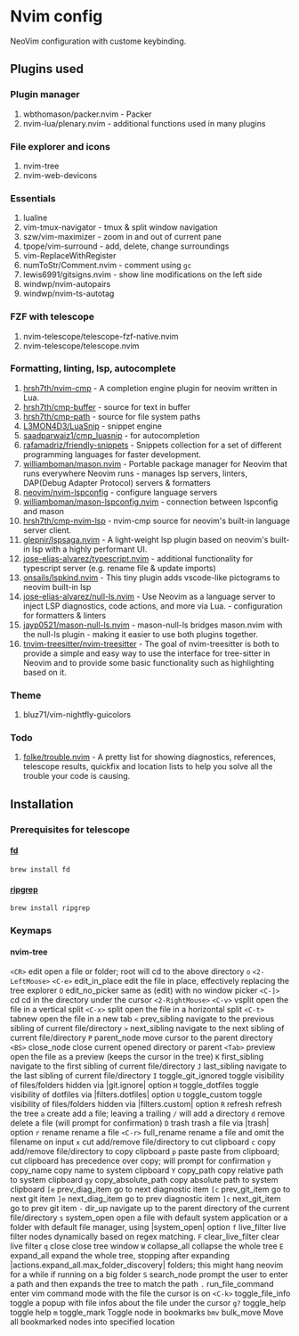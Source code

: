 # Nvim config

NeoVim configuration with custome keybinding.

## Plugins used

### Plugin manager

1. wbthomason/packer.nvim - Packer
2. nvim-lua/plenary.nvim - additional functions used in many plugins

### File explorer and icons

1. nvim-tree
2. nvim-web-devicons

### Essentials

1. lualine
2. vim-tmux-navigator - tmux & split window navigation
3. szw/vim-maximizer - zoom in and out of current pane
4. tpope/vim-surround - add, delete, change surroundings
5. vim-ReplaceWithRegister
6. numToStr/Comment.nvim - comment using `gc`
7. lewis6991/gitsigns.nvim - show line modifications on the left side
8. windwp/nvim-autopairs
9. windwp/nvim-ts-autotag

### FZF with telescope

1. nvim-telescope/telescope-fzf-native.nvim
2. nvim-telescope/telescope.nvim

### Formatting, linting, lsp, autocomplete

1. [hrsh7th/nvim-cmp](https://github.com/hrsh7th/nvim-cmp) - A completion engine plugin for neovim written in Lua.
2. [hrsh7th/cmp-buffer](https://github.com/hrsh7th/cmp-buffer) - source for text in buffer
3. [hrsh7th/cmp-path](https://github.com/hrsh7th/cmp-path) - source for file system paths
4. [L3MON4D3/LuaSnip](https://github.com/L3MON4D3/LuaSnip) - snippet engine
5. [saadparwaiz1/cmp_luasnip](https://github.com/saadparwaiz1/cmp_luasnip) - for autocompletion
6. [rafamadriz/friendly-snippets](https://github.com/rafamadriz/friendly-snippets) - Snippets collection for a set of different programming languages for faster development.
7. [williamboman/mason.nvim](https://github.com/williamboman/mason.nvim) - Portable package manager for Neovim that runs everywhere Neovim runs - manages lsp servers, linters, DAP(Debug Adapter Protocol) servers & formatters
8. [neovim/nvim-lspconfig](https://github.com/neovim/nvim-lspconfig) - configure language servers
9. [williamboman/mason-lspconfig.nvim](https://github.com/williamboman/mason-lspconfig.nvim) - connection between lspconfig and mason
10. [hrsh7th/cmp-nvim-lsp](https://github.com/hrsh7th/cmp-nvim-lsp) - nvim-cmp source for neovim's built-in language server client.
11. [glepnir/lspsaga.nvim](https://github.com/glepnir/lspsaga.nvim) - A light-weight lsp plugin based on neovim's built-in lsp with a highly performant UI.
12. [jose-elias-alvarez/typescript.nvim](https://github.com/jose-elias-alvarez/typescript.nvim) - additional functionality for typescript server (e.g. rename file & update imports)
13. [onsails/lspkind.nvim](https://github.com/onsails/lspkind.nvim) - This tiny plugin adds vscode-like pictograms to neovim built-in lsp
14. [jose-elias-alvarez/null-ls.nvim](https://github.com/jose-elias-alvarez/null-ls.nvim) - Use Neovim as a language server to inject LSP diagnostics, code actions, and more via Lua. - configuration for formatters & linters
15. [jayp0521/mason-null-ls.nvim](https://github.com/jay-babu/mason-null-ls.nvim) - mason-null-ls bridges mason.nvim with the null-ls plugin - making it easier to use both plugins together.
16. [tnvim-treesitter/nvim-treesitter](https://github.com/nvim-treesitter/nvim-treesitter) - The goal of nvim-treesitter is both to provide a simple and easy way to use the interface for tree-sitter in Neovim and to provide some basic functionality such as highlighting based on it.

### Theme

1. bluz71/vim-nightfly-guicolors

### Todo

1. [folke/trouble.nvim](https://github.com/folke/trouble.nvim) - A pretty list for showing diagnostics, references, telescope results, quickfix and location lists to help you solve all the trouble your code is causing.

## Installation

### Prerequisites for telescope

#### [fd](https://github.com/sharkdp/fd)

`brew install fd`

#### [ripgrep](https://github.com/BurntSushi/ripgrep)

`brew install ripgrep`

### Keymaps

#### nvim-tree

`<CR>` edit open a file or folder; root will cd to the above directory
`o`
`<2-LeftMouse>`
`<C-e>` edit_in_place edit the file in place, effectively replacing the tree explorer
`O` edit_no_picker same as (edit) with no window picker
`<C-]>` cd cd in the directory under the cursor
`<2-RightMouse>`
`<C-v>` vsplit open the file in a vertical split
`<C-x>` split open the file in a horizontal split
`<C-t>` tabnew open the file in a new tab
`<` prev_sibling navigate to the previous sibling of current file/directory
`>` next_sibling navigate to the next sibling of current file/directory
`P` parent_node move cursor to the parent directory
`<BS>` close_node close current opened directory or parent
`<Tab>` preview open the file as a preview (keeps the cursor in the tree)
`K` first_sibling navigate to the first sibling of current file/directory
`J` last_sibling navigate to the last sibling of current file/directory
`I` toggle_git_ignored toggle visibility of files/folders hidden via |git.ignore| option
`H` toggle_dotfiles toggle visibility of dotfiles via |filters.dotfiles| option
`U` toggle_custom toggle visibility of files/folders hidden via |filters.custom| option
`R` refresh refresh the tree
`a` create add a file; leaving a trailing `/` will add a directory
`d` remove delete a file (will prompt for confirmation)
`D` trash trash a file via |trash| option
`r` rename rename a file
`<C-r>` full_rename rename a file and omit the filename on input
`x` cut add/remove file/directory to cut clipboard
`c` copy add/remove file/directory to copy clipboard
`p` paste paste from clipboard; cut clipboard has precedence over copy; will prompt for confirmation
`y` copy_name copy name to system clipboard
`Y` copy_path copy relative path to system clipboard
`gy` copy_absolute_path copy absolute path to system clipboard
`[e` prev_diag_item go to next diagnostic item
`[c` prev_git_item go to next git item
`]e` next_diag_item go to prev diagnostic item
`]c` next_git_item go to prev git item
`-` dir_up navigate up to the parent directory of the current file/directory
`s` system_open open a file with default system application or a folder with default file manager, using |system_open| option
`f` live_filter live filter nodes dynamically based on regex matching.
`F` clear_live_filter clear live filter
`q` close close tree window
`W` collapse_all collapse the whole tree
`E` expand_all expand the whole tree, stopping after expanding |actions.expand_all.max_folder_discovery| folders; this might hang neovim for a while if running on a big folder
`S` search_node prompt the user to enter a path and then expands the tree to match the path
`.` run_file_command enter vim command mode with the file the cursor is on
`<C-k>` toggle_file_info toggle a popup with file infos about the file under the cursor
`g?` toggle_help toggle help
`m` toggle_mark Toggle node in bookmarks
`bmv` bulk_move Move all bookmarked nodes into specified location
